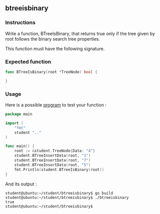 ## btreeisbinary

### Instructions

Write a function, BTreeIsBinary, that returns true only if the tree given by root follows the binary search tree properties.

This function must have the following signature.

### Expected function

```go
func BTreeIsBinary(root *TreeNode) bool {

}
```

### Usage

Here is a possible [program](TODO-LINK) to test your function :

```go
package main

import (
	"fmt"
	student ".."
)

func main() {
	root := &student.TreeNode{Data: "4"}
	student.BTreeInsertData(root, "1")
	student.BTreeInsertData(root, "7")
	student.BTreeInsertData(root, "5")
	fmt.Println(student.BTreeIsBinary(root))
}
```

And its output :

```console
student@ubuntu:~/student/btreeisbinary$ go build
student@ubuntu:~/student/btreeisbinary$ ./btreeisbinary 
true
student@ubuntu:~/student/btreeisbinary$ 
```
